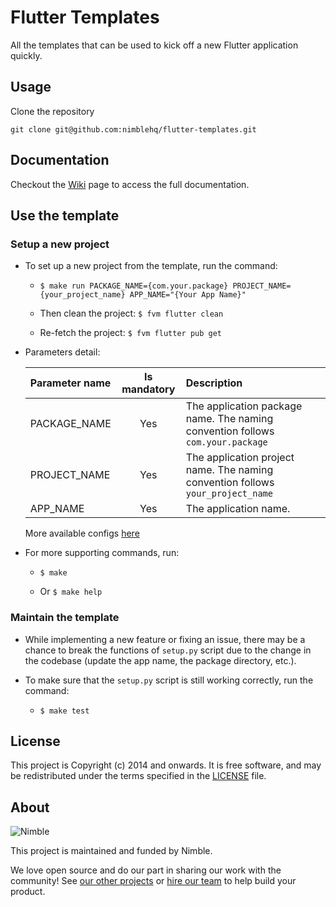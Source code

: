 # Flutter Templates

All the templates that can be used to kick off a new Flutter application quickly.

## Usage

Clone the repository

`git clone git@github.com:nimblehq/flutter-templates.git`

## Documentation

Checkout the [Wiki](https://github.com/nimblehq/flutter-templates/wiki) page to access the full documentation.

## Use the template

### Setup a new project

- To set up a new project from the template, run the command:

  - `$ make run PACKAGE_NAME={com.your.package} PROJECT_NAME={your_project_name} APP_NAME="{Your App Name}"`

  - Then clean the project: `$ fvm flutter clean`

  - Re-fetch the project: `$ fvm flutter pub get`

- Parameters detail:

  | Parameter name | Is mandatory | Description                                                                     |
  | :------------- | :----------: | :------------------------------------------------------------------------------ |
  | PACKAGE_NAME   |     Yes      | The application package name. The naming convention follows `com.your.package`  |
  | PROJECT_NAME   |     Yes      | The application project name. The naming convention follows `your_project_name` |
  | APP_NAME       |     Yes      | The application name.                                                           |

  More available configs [here](https://github.com/nimblehq/flutter-templates/wiki/Generating-A-Project)

- For more supporting commands, run:

  - `$ make`

  - Or `$ make help`

### Maintain the template

- While implementing a new feature or fixing an issue, there may be a chance to break the functions of `setup.py` script due to the change in the codebase (update the app name, the package directory, etc.).

- To make sure that the `setup.py` script is still working correctly, run the command:

  - `$ make test`

## License

This project is Copyright (c) 2014 and onwards. It is free software,
and may be redistributed under the terms specified in the [LICENSE] file.

[LICENSE]: /LICENSE

## About

![Nimble](https://assets.nimblehq.co/logo/dark/logo-dark-text-160.png)

This project is maintained and funded by Nimble.

We love open source and do our part in sharing our work with the community!
See [our other projects][community] or [hire our team][hire] to help build your product.

[community]: https://github.com/nimblehq
[hire]: https://nimblehq.co/
